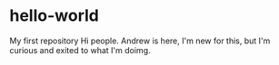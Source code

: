 # hello-world
My first repository
Hi people. Andrew is here, I'm new for this, but I'm curious and exited to what I'm doimg. 
